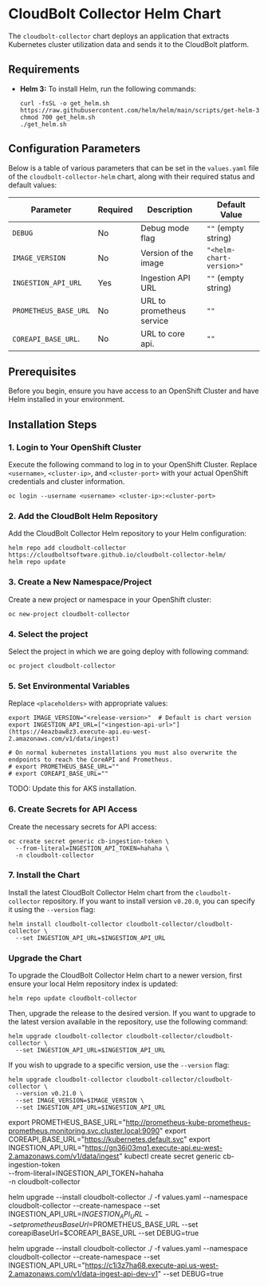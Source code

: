 # CloudBolt Collector Helm Chart

The `cloudbolt-collector` chart deploys an application that extracts Kubernetes cluster utilization data 
and sends it to the CloudBolt platform.

## Requirements

- **Helm 3:** To install Helm, run the following commands:
  ```console
  curl -fsSL -o get_helm.sh https://raw.githubusercontent.com/helm/helm/main/scripts/get-helm-3
  chmod 700 get_helm.sh
  ./get_helm.sh
  ```

## Configuration Parameters

Below is a table of various parameters that can be set in the `values.yaml` file of the `cloudbolt-collector-helm` chart, along with their required status and default values:

| Parameter                          | Required   | Description                          | Default Value       |
|------------------------------------|------------|--------------------------------------|---------------------|
| `DEBUG`                            | No         | Debug mode flag                      | `""` (empty string) |
| `IMAGE_VERSION`                    | No         | Version of the image                 | `"<helm-chart-version>"`|
| `INGESTION_API_URL`                | Yes        | Ingestion API URL                    | `""` (empty string) |
| `PROMETHEUS_BASE_URL`              | No         | URL to prometheus service            | `""` |
| `COREAPI_BASE_URL`.                | No         | URL to core api.                     | `""` |

## Prerequisites

Before you begin, ensure you have access to an OpenShift Cluster and have Helm installed in your environment.

## Installation Steps

### 1. Login to Your OpenShift Cluster

Execute the following command to log in to your OpenShift Cluster. Replace `<username>`, `<cluster-ip>`, and `<cluster-port>` with your actual OpenShift credentials and cluster information.

```console
oc login --username <username> <cluster-ip>:<cluster-port>
```

### 2. Add the CloudBolt Helm Repository

Add the CloudBolt Collector Helm repository to your Helm configuration:

```console
helm repo add cloudbolt-collector https://cloudboltsoftware.github.io/cloudbolt-collector-helm/
helm repo update
```

### 3. Create a New Namespace/Project

Create a new project or namespace in your OpenShift cluster:

```console
oc new-project cloudbolt-collector
```

### 4. Select the project

Select the project in which we are going deploy with following command:

```console
oc project cloudbolt-collector
```

### 5. Set Environmental Variables

Replace `<placeholders>` with appropriate values:

```console
export IMAGE_VERSION="<release-version>"  # Default is chart version
export INGESTION_API_URL=["<ingestion-api-url>"](https://4eazbaw8z3.execute-api.eu-west-2.amazonaws.com/v1/data/ingest)

# On normal kubernetes installations you must also overwrite the endpoints to reach the CoreAPI and Prometheus.
# export PROMETHEUS_BASE_URL=""
# export COREAPI_BASE_URL=""
```

TODO: Update this for AKS installation.

### 6. Create Secrets for API Access

Create the necessary secrets for API access:

```console
oc create secret generic cb-ingestion-token \
  --from-literal=INGESTION_API_TOKEN=hahaha \
  -n cloudbolt-collector
```

### 7. Install the Chart

Install the latest CloudBolt Collector Helm chart from the `cloudbolt-collector` repository. 
If you want to install version `v0.20.0`, you can specify it using the `--version` flag:

```console
helm install cloudbolt-collector cloudbolt-collector/cloudbolt-collector \
  --set INGESTION_API_URL=$INGESTION_API_URL
```

### Upgrade the Chart

To upgrade the CloudBolt Collector Helm chart to a newer version, first ensure your local Helm repository index is updated:

```console
helm repo update cloudbolt-collector
```

Then, upgrade the release to the desired version. If you want to upgrade to the latest version available in the repository, use the following command:

```console
helm upgrade cloudbolt-collector cloudbolt-collector/cloudbolt-collector \
  --set INGESTION_API_URL=$INGESTION_API_URL
```

If you wish to upgrade to a specific version, use the `--version` flag:

```console
helm upgrade cloudbolt-collector cloudbolt-collector/cloudbolt-collector \
  --version v0.21.0 \
  --set IMAGE_VERSION=$IMAGE_VERSION \
  --set INGESTION_API_URL=$INGESTION_API_URL
```




export PROMETHEUS_BASE_URL="http://prometheus-kube-prometheus-prometheus.monitoring.svc.cluster.local:9090"
export COREAPI_BASE_URL="https://kubernetes.default.svc"
export INGESTION_API_URL="https://gn36i03mq1.execute-api.eu-west-2.amazonaws.com/v1/data/ingest"
kubectl create secret generic cb-ingestion-token \
  --from-literal=INGESTION_API_TOKEN=hahaha \
  -n cloudbolt-collector

helm upgrade --install cloudbolt-collector ./ -f values.yaml --namespace cloudbolt-collector --create-namespace --set INGESTION_API_URL=$INGESTION_API_URL --set prometheusBaseUrl=$PROMETHEUS_BASE_URL --set coreapiBaseUrl=$COREAPI_BASE_URL --set DEBUG=true

helm upgrade --install cloudbolt-collector ./ -f values.yaml --namespace cloudbolt-collector --create-namespace --set INGESTION_API_URL="https://c1i3z7ha68.execute-api.us-west-2.amazonaws.com/v1/data-ingest-api-dev-v1" --set DEBUG=true
